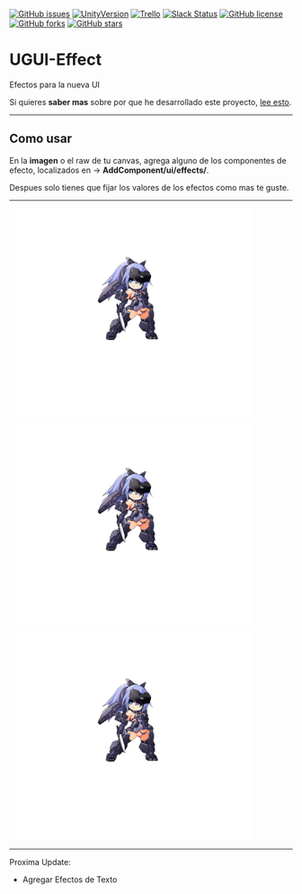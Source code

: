 [![GitHub issues](https://img.shields.io/github/issues/MoonAntonio/UGUI-Effect.svg)](https://github.com/MoonAntonio/UGUI-Effect/issues)
[![UnityVersion](https://img.shields.io/badge/Unity-5.6.1f1-blue.svg)](https://unity3d.com/es)
[![Trello](https://img.shields.io/badge/Trello-OFF-red.svg)](https://github.com/MoonAntonio/UGUI-Effect)
[![Slack Status](https://moonantonio.herokuapp.com/badge.svg)](https://moonantonio.herokuapp.com/)
[![GitHub license](https://img.shields.io/badge/license-Apache%202-blue.svg)](https://raw.githubusercontent.com/MoonAntonio/UGUI-Effect/master/LICENSE)
[![GitHub forks](https://img.shields.io/github/forks/MoonAntonio/UGUI-Effect.svg)](https://github.com/MoonAntonio/UGUI-Effect/network)
[![GitHub stars](https://img.shields.io/github/stars/MoonAntonio/UGUI-Effect.svg)](https://github.com/MoonAntonio/UGUI-Effect/stargazers)

# UGUI-Effect
Efectos para la nueva UI

Si quieres **saber mas** sobre por que he desarrollado este proyecto, [lee esto][4].

---

## Como usar

En la **imagen** o el raw de tu canvas, agrega alguno de los componentes de efecto, localizados en -> **AddComponent/ui/effects/**.

Despues solo tienes que fijar los valores de los efectos como mas te guste.

---

![01][1]![02][2]![03][3]

---

Proxima Update:
- Agregar Efectos de Texto

[1]: https://github.com/MoonAntonio/UGUI-Effect/blob/master/res/BlendColor.gif
[2]: https://github.com/MoonAntonio/UGUI-Effect/blob/master/res/GradientAlpha.gif
[3]: https://github.com/MoonAntonio/UGUI-Effect/blob/master/res/GradientColor.gif
[4]: https://moonantonio.github.io/post/2017/dev/007/
